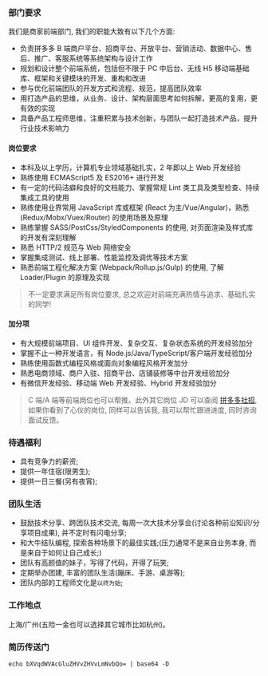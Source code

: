### 部门要求

我们是商家前端部门, 我们的职能大致有以下几个方面:

* 负责拼多多 B 端商户平台、招商平台、开放平台、营销活动、数据中心、售后、推广、客服系统等系统架构与设计工作
* 规划和设计整个前端系统，包括但不限于 PC 中后台、无线 H5 移动端基础库、框架和关键模块的开发、重构和改进
* 参与优化前端团队的开发方式和流程、规范，提高团队效率
* 用打造产品的思维，从业务、设计、架构层面思考如何拆解，更高的复用，更有效的实现
* 具备产品工程师思维，注重积累与技术创新，与团队一起打造技术产品，提升行业技术影响力

#### 岗位要求

* 本科及以上学历，计算机专业领域基础扎实，2 年即以上 Web 开发经验
* 熟练使用 ECMAScript5 及 ES2016+ 进行开发
* 有一定的代码洁癖和良好的文档能力、掌握常规 Lint 类工具及类型检查、持续集成工具的使用
* 熟练使用业界常用 JavaScript 库或框架 (React 为主/Vue/Angular)，熟悉 (Redux/Mobx/Vuex/Router) 的使用场景及原理
* 熟练掌握 SASS/PostCss/StyledComponents 的使用, 对页面渲染及样式库的开发有深刻理解
* 熟悉 HTTP/2 规范与 Web 网络安全
* 掌握集成测试、线上部署、性能监控及调优等技术方案
* 熟悉前端工程化解决方案 (Webpack/Rollup.js/Gulp) 的使用, 了解 Loader/Plugin 的原理及实现

> 不一定要求满足所有岗位要求, 总之欢迎对前端充满热情与追求、基础扎实的同学!

#### 加分项

* 有大规模前端项目、UI 组件开发、复杂交互、复杂状态系统的开发经验加分
* 掌握不止一种开发语言，有 Node.js/Java/TypeScript/客户端开发经验加分
* 熟练使用函数式编程风格或面向对象编程风格开发加分
* 熟悉电商领域、商户入驻、招商平台、店铺装修等中台开发经验加分
* 有微信开发经验、移动端 Web 开发经验、Hybrid 开发经验加分

> C 端/A 端等前端岗位也可以帮推。此外其它岗位 JD 可以查阅 [拼多多社招](https://help.pinduoduo.com/home/recruit/), 如果你看到了心仪的岗位, 同样可以告诉我, 我可以帮忙跟进进度, 同时咨询面试反馈。

### 待遇福利

* 具有竞争力的薪资;
* 提供一年住宿(限男生);
* 提供一日三餐(另有夜宵);

### 团队生活

* 鼓励技术分享、跨团队技术交流, 每周一次大技术分享会(讨论各种前沿知识/分享项目成果), 并不定时有闪电分享;
* 和大牛结队编程, 探索各种场景下的最佳实践;(压力通常不是来自业务本身, 而是来自于如何让自己成长;)
* 团队有高颜值的妹子，写得了代码，开得了玩笑;
* 定期举办团建, 丰富的团队生活(蹦床、手游、桌游等);
* 团队内部的工程师文化是`以终为始`;

### 工作地点

上海/广州(五险一金也可以选择其它城市比如杭州)。

### 简历传送门

`echo bXVqdWVAcGluZHVvZHVvLmNvbQo= | base64 -D`